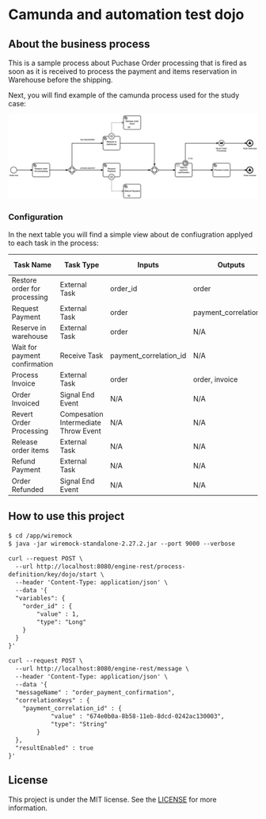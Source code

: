 # Camunda and automation test dojo
## About the business process

This is a sample process about Puchase Order processing that is fired as soon as it is received to process the payment and items reservation in Warehouse before the shipping.

Next, you will find example of the camunda process used for the study case:

<p align="center">
  <img src="./docs/dojo.png" />
</p>

### Configuration
In the next table you will find a simple view about de confiugration applyed to each task in the process:

|Task Name|Task Type|Inputs|Outputs|Topic/ Message/ Signal Name|
|----|----|-------|-------|-------|
|Restore order for processing|External Task| order_id|order|order_restore|
|Request Payment|External Task|order|payment_correlation_id|order_payment_request|
|Reserve in warehouse|External Task|order|N/A|order_items_reserve|
|Wait for payment confirmation|Receive Task|payment_correlation_id|N/A|order_payment_confirmation|
|Process Invoice|External Task|order|order, invoice|order_invoice_process|
|Order Invoiced|Signal End Event|N/A|N/A|order_invoiced|  
|Revert Order Processing|Compesation Intermediate Throw Event| N/A | N/A | N/A |
|Release order items|External Task| N/A | N/A | order_items_release |
|Refund Payment|External Task| N/A | N/A | order_payment_refund |
|Order Refunded|Signal End Event| N/A | N/A | order_refunded |



## How to use this project

```
$ cd /app/wiremock
$ java -jar wiremock-standalone-2.27.2.jar --port 9000 --verbose
```

```
curl --request POST \
  --url http://localhost:8080/engine-rest/process-definition/key/dojo/start \
  --header 'Content-Type: application/json' \
  --data '{
  "variables": {
    "order_id" : {
        "value" : 1,
        "type": "Long"
    }
  }
}'
```

```
curl --request POST \
  --url http://localhost:8080/engine-rest/message \
  --header 'Content-Type: application/json' \
  --data '{
  "messageName" : "order_payment_confirmation",
  "correlationKeys" : {
    "payment_correlation_id" : {
			"value" : "674e0b0a-8b58-11eb-8dcd-0242ac130003", 
			"type": "String"
		}
  },
  "resultEnabled" : true
}'
```

## License

This project is under the MIT license. See the [LICENSE](./LICENSE) for more information.